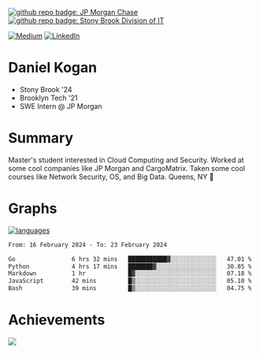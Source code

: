 [![github repo badge: JP Morgan Chase](https://img.shields.io/badge/JP_Morgan_Chase--181717?color=blue)](https://careers.jpmorgan.com/in/en/students/programs/software-engineer-summer?search=&tags=location__Americas__UnitedStatesofAmerica)
[![github repo badge: Stony Brook Division of IT](https://img.shields.io/badge/Stony%20Brook%20Division%20of%20IT--181717?color=red)](https://it.stonybrook.edu/)

[![Medium](https://img.shields.io/badge/Medium-12100E?logo=medium&logoColor=white)](https://medium.com/@danielkoganx) [![LinkedIn](https://img.shields.io/badge/LinkedIn-%230077B5.svg?logo=linkedin&logoColor=white)](https://linkedin.com/in/danielkogan123)
# Daniel Kogan

- Stony Brook '24
- Brooklyn Tech '21
- SWE Intern @ JP Morgan

# Summary

Master's student interested in Cloud Computing and Security. Worked at some cool companies like JP Morgan and CargoMatrix. Taken some cool courses like Network Security, OS, and Big Data. Queens, NY 📍


# Graphs

<div style="width: 100%">

[![languages](https://github-readme-stats.vercel.app/api/top-langs/?username=daminals&langs_count=8&hide=html&layout=compact)](https://github-readme-stats.vercel.app/api/top-langs/?username=daminals&langs_count=8&hide=html&layout=compact)
</div>

<!--START_SECTION:waka-->

```txt
From: 16 February 2024 - To: 23 February 2024

Go                6 hrs 32 mins   ███████████▓░░░░░░░░░░░░░   47.01 %
Python            4 hrs 17 mins   ███████▓░░░░░░░░░░░░░░░░░   30.85 %
Markdown          1 hr            █▓░░░░░░░░░░░░░░░░░░░░░░░   07.18 %
JavaScript        42 mins         █▒░░░░░░░░░░░░░░░░░░░░░░░   05.10 %
Bash              39 mins         █▒░░░░░░░░░░░░░░░░░░░░░░░   04.75 %
```

<!--END_SECTION:waka-->

# Achievements 

![](https://github-profile-trophy.vercel.app/?username=daminals&theme=onestar&no-frame=true&no-bg=false&margin-w=4)
